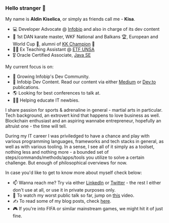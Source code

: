 ### Hello stranger 👋

My name is **Aldin Kiselica**, or simply as friends call me - **Kisa**. 
- 💻 Developer Advocate @ [Infobip](www.infobip.com) and also in charge of its dev content
- 🥋 1st DAN karate master, WKF National and Balkans 🏆, European and World Cup 🥉, alumni of [KK Champion](https://kkchampion.ba/) 🥊
- 👨‍🏫 Ex Teaching Assistant @ [ETF UNSA](https://www.etf.unsa.ba/)
- 🎖️ Oracle Certified Associate, [Java SE](https://www.credly.com/badges/ca8754df-0e82-41f9-be36-3dfad6d3c26b)


My current focus is on:
- 🌱 Growing Infobip's Dev Community.
- 📝 Infobip Dev Content. Read our content via either [Medium](https://medium.com/infobipdev) or [Dev.to](https://dev.to/infobipdev) publications.
- 🌎 Looking for best conferences to talk at.
- 🧑‍🎓 Helping educate IT newbies.


I share passion for sports & adrenaline in general - martial arts in particular. Tech background, an extrovert kind that happens to love business as well. Blockchain enthusiast and an aspiring wannabe entrepreneur, hopefully an altruist one - the time will tell. 

During my IT career I was priviledged to have a chance and play with various programming languages, frameworks and tech stacks in general, as well as with various tooling. In a sense, I see all of it simply as a toolset, nothing less and nothing more - a bounded set of steps/commands/methods/apps/tools you utilize to solve a certain challenge. But enough of philosophical overviews for now.

In case you'd like to get to know more about myself check below:
- 📫 Wanna reach me? Try via either [LinkedIn](https://www.linkedin.com/in/kiselica-aldin/) or [Twitter](https://twitter.com/kiselica_aldin) - the rest I either don't use at all, or use it in private purposes only.
- 🎤 To watch my worst public talk so far, jump on [this](https://www.youtube.com/watch?v=fchgo2z5vnc) video.
- ✍️ To read some of my blog posts, check [here](https://medium.com/@kiselica.aldin).
- 🎮 If you're into FIFA or similar mainstream games, we might hit it of just fine.
